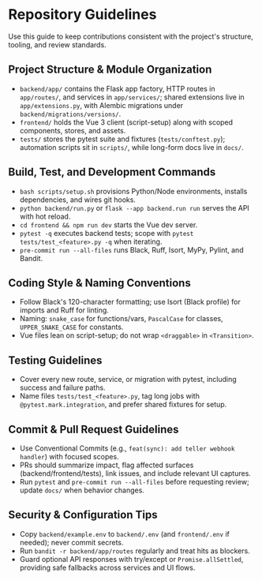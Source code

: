 # Repository Guidelines

Use this guide to keep contributions consistent with the project's structure, tooling, and review standards.

## Project Structure & Module Organization

- `backend/app/` contains the Flask app factory, HTTP routes in `app/routes/`, and services in `app/services/`; shared extensions live in `app/extensions.py`, with Alembic migrations under `backend/migrations/versions/`.
- `frontend/` holds the Vue 3 client (script-setup) along with scoped components, stores, and assets.
- `tests/` stores the pytest suite and fixtures (`tests/conftest.py`); automation scripts sit in `scripts/`, while long-form docs live in `docs/`.

## Build, Test, and Development Commands

- `bash scripts/setup.sh` provisions Python/Node environments, installs dependencies, and wires git hooks.
- `python backend/run.py` or `flask --app backend.run run` serves the API with hot reload.
- `cd frontend && npm run dev` starts the Vue dev server.
- `pytest -q` executes backend tests; scope with `pytest tests/test_<feature>.py -q` when iterating.
- `pre-commit run --all-files` runs Black, Ruff, Isort, MyPy, Pylint, and Bandit.

## Coding Style & Naming Conventions

- Follow Black's 120-character formatting; use Isort (Black profile) for imports and Ruff for linting.
- Naming: `snake_case` for functions/vars, `PascalCase` for classes, `UPPER_SNAKE_CASE` for constants.
- Vue files lean on script-setup; do not wrap `<draggable>` in `<Transition>`.

## Testing Guidelines

- Cover every new route, service, or migration with pytest, including success and failure paths.
- Name files `tests/test_<feature>.py`, tag long jobs with `@pytest.mark.integration`, and prefer shared fixtures for setup.

## Commit & Pull Request Guidelines

- Use Conventional Commits (e.g., `feat(sync): add teller webhook handler`) with focused scopes.
- PRs should summarize impact, flag affected surfaces (backend/frontend/tests), link issues, and include relevant UI captures.
- Run `pytest` and `pre-commit run --all-files` before requesting review; update `docs/` when behavior changes.

## Security & Configuration Tips

- Copy `backend/example.env` to `backend/.env` (and `frontend/.env` if needed); never commit secrets.
- Run `bandit -r backend/app/routes` regularly and treat hits as blockers.
- Guard optional API responses with try/except or `Promise.allSettled`, providing safe fallbacks across services and UI flows.
